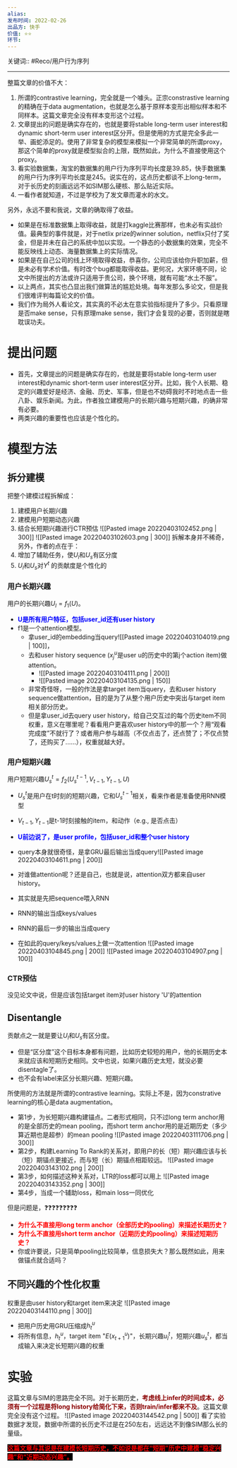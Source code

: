 ```yaml
---
alias: 
发布时间: 2022-02-26
出品方: 快手
价值: ⭐⭐
环节: 
---
```

关键词:: #Reco/用户行为序列 

---
整篇文章的价值不大：
1. 所谓的contrastive learning，完全就是一个噱头。正宗constrastive learning的精确在于data augmentation，也就是怎么基于原样本变形出相似样本和不同样本。这篇文章完全没有样本变形这个过程。
2. 文章提出的问题是确实存在的，也就是要将stable long-term user interest和dynamic short-term user interest区分开。但是使用的方式是完全多此一举、画蛇添足的。使用了非常复杂的模型来模拟一个非常简单的所谓proxy，那这个简单的proxy就是模型拟合的上限，既然如此，为什么不直接使用这个proxy。
3. 看实验数据集，淘宝的数据集的用户行为序列平均长度是39.85，快手数据集的用户行为序列平均长度是245。说实在的，这点历史都谈不上long-term，对于长历史的刻画远远不如SIM那么硬核、那么贴近实际。
4. 一看作者就知道，不过是学校为了发文章而灌水的水文。

另外，永远不要和我说，文章的确取得了收益。
- 如果是在标准数据集上取得收益，就是打kaggle比赛那样，也未必有实战价值。最典型的事件就是，对于netlix prize的winner solution，netflix只付了奖金，但是并未在自己的系统中加以实现。一个静态的小数据集的效果，完全不能反映线上动态、海量数据集上的实际情况。
- 如果是在自己公司的线上环境取得收益，恭喜你，公司应该给你升职加薪，但是未必有学术价值。有时改个bug都能取得收益。更何况，大家环境不同，论文中所提出的方法或许只适用于贵公司，换个环境，就有可能“水土不服”。
- 以上两点，其实也凸显出我们做算法的尴尬处境。每年发那么多论文，但是我们很难评判每篇论文的价值。
- 我们作为局外人看论文，其实真的不必太在意实验指标提升了多少。只看原理是否make sense，只有原理make sense，我们才会复现的必要，否则就是瞎耽误功夫。

# 提出问题
- 首先，文章提出的问题是确实存在的，也就是要将stable long-term user interest和dynamic short-term user interest区分开。比如，我个人长期、稳定的兴趣爱好是经济、金融、历史、军事，但是也不妨碍我时不时地点击一些八卦、娱乐新闻。为此，作者独立建模用户的长期兴趣与短期兴趣，的确非常有必要。
- 两类兴趣的重要性也应该是个性化的。

# 模型方法
## 拆分建模
把整个建模过程拆解成：
1. 建模用户长期兴趣
2. 建模用户短期动态兴趣
3. 结合长短期兴趣进行CTR预估
![[Pasted image 20220403102452.png | 300]]
![[Pasted image 20220403102603.png | 300]]
拆解本身并不稀奇，另外，作者的点在于：
1. 增加了辅助任务，使$U_l$和$U_s$有区分度
2. $U_l$和$U_s$对$Y^{t}$ 的贡献度是个性化的

### 用户长期兴趣
用户的长期兴趣$U_l=f_1(U)$。
- <span style="color:blue;font-weight:bold">U是所有用户特征，包括user_id还有user history</span>
- f1是一个attention模型。
	- 拿user_id的embedding当query![[Pasted image 20220403104019.png | 100]]，
	- 去和user history sequence ($x_j^u$是user u的历史中的第j个action item)做attention。
		- ![[Pasted image 20220403104111.png | 200]]
		- ![[Pasted image 20220403104135.png | 150]]
	- 非常奇怪呀，一般的作法是拿target item当query，去和user history sequence做attention，目的是为了从整个用户历史中突出与target item相关部分历史。
	- 但是拿user_id去query user history，给自己交互过的每个历史item不同权重，意义在哪里呢？看看用户更喜欢user history中的那一个？用“观看完成度”不就行了？或者用户参与越高（不仅点击了，还点赞了；不仅点赞了，还购买了......），权重就越大好。


### 用户短期兴趣
用户短期兴趣$U_s^t=f_2(U_s^{t-1},V_{t-1},Y_{t-1},U)$
- $U_s^t$是用户在t时刻的短期兴趣，它和$U_s^{t-1}$相关，看来作者是准备使用RNN模型
- $V_{t-1},Y_{t-1}$是t-1时刻接触的item，和动作（e.g., 是否点击）
- <span style="color:blue;font-weight:bold">U前边说了，是user profile，包括user_id和整个user history</span>
- query本身就很奇怪，是拿GRU最后输出当成query![[Pasted image 20220403104611.png | 200]]
- 对谁做attention呢？还是自己，也就是说，attention双方都来自user history。

- 其实就是先把sequence喂入RNN
- RNN的输出当成keys/values
- RNN的最后一步的输出当成query
- 在如此的query/keys/values上做一次attention
![[Pasted image 20220403104845.png | 200]] ![[Pasted image 20220403104907.png | 100]]

### CTR预估
没见论文中说，但是应该包括target item对user history 'U'的attention

## Disentangle
贡献点之一就是要让$U_l$和$U_s$有区分度。
- 但是“区分度”这个目标本身都有问题，比如历史较短的用户，他的长期历史本来就应该和短期历史相同。文中也说，如果兴趣历史太短，就没必要disentagle了。
- 也不会有label来区分长期兴趣、短期兴趣。

所使用的方法就是所谓的contrastive learning。实际上不是，因为constrative learning的核心是data augmentation。
- 第1步，为长短期兴趣构建锚点。二者形式相同，只不过long term anchor用的是全部历史的mean pooling，而short term anchor用的是近期历史（多少算近期也是超参）的mean pooling
![[Pasted image 20220403111706.png | 300]]
- 第2步，构建Learning To Rank的关系对，即用户的长（短）期兴趣应该与长（短）期锚点更接近，而与短（长）期锚点相距较远。
![[Pasted image 20220403143102.png | 200]]
- 第3步，如何描述这种关系对，LTR的loss都可以用上
![[Pasted image 20220403143352.png | 300]]
- 第4步，当成一个辅助loss，和main loss一同优化

但是问题是，❓❓❓❓❓❓❓❓❓
- <span style="color:red;font-weight:bold">为什么不直接用long term anchor（全部历史的pooling）来描述长期历史？</span>
- <span style="color:red;font-weight:bold">为什么不直接用short term anchor（近期历史的pooling）来描述短期历史？</span>
- 你或许要说，只是简单pooling比较简单，信息损失大？那么既然如此，用来做锚点就合适吗？


## 不同兴趣的个性化权重
权重是由user history和target item来决定
![[Pasted image 20220403144110.png | 300]]
- 把用户历史用GRU压缩成$h_t^u$
- 将所有信息，$h_t^u$，target item "$E(x_{t+1}^u)$"，长期兴趣$u_l^t$，短期兴趣$u_s^t$，都当成输入来决定长短期兴趣的权重

# 实验
这篇文章与SIM的思路完全不同。对于长期历史，<span style="color:darkred;font-weight:bold">考虑线上infer的时间成本，必须有一个过程是将long history给简化下来，否则train/infer都来不及</span>。这篇文章完全没有这个过程。
![[Pasted image 20220403144542.png | 500]]
看了实验数据才发现，数据中所谓的长历史不过是在250左右，远远达不到像SIM那么长的量级。

<span style="color:red;background-color:black;font-weight:bold">这篇文章与其说是在建模长短期历史，不如说是都在“短期”历史中建模“稳定兴趣”和“近期动态兴趣”。</span>
